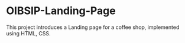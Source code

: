 # OIBSIP-Landing-Page
This project introduces a Landing page for a coffee shop, implemented using HTML, CSS.
